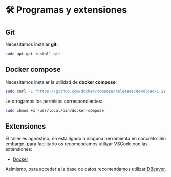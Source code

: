 # 🛠️ Programas y extensiones

## Git

Necesitamos instalar **git**:

```bash
sudo apt-get install git
```

## Docker compose

Necesitamos instalar la utilidad de **docker compose**:

```bash
sudo curl -L "https://github.com/docker/compose/releases/download/1.29.2/docker-compose-$(uname -s)-$(uname -m)" -o /usr/local/bin/docker-compose
```

Le otrogamos los permisos correspondientes:

```bash
sudo chmod +x /usr/local/bin/docker-compose
```

## Extensiones

El taller es agnóstico; no está ligado a ninguna herramienta en concreto. Sin embargo, para facilitarlo os recomendamos utilizar VSCode con las extensiones:

- [Docker](vscode:extension/ms-azuretools.vscode-docker)

Asímismo, para acceder a la base de datos recomendamos utilizar [DBeaver](https://dbeaver.io/download/).

